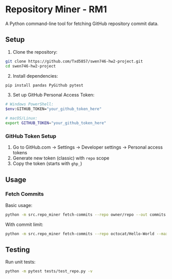 # Repository Miner - RM1

A Python command-line tool for fetching GitHub repository commit data.

## Setup

1. Clone the repository:
```bash
git clone https://github.com/Txd5857/swen746-hw2-project.git
cd swen746-hw2-project
```

2. Install dependencies:
```bash
pip install pandas PyGithub pytest
```

3. Set up GitHub Personal Access Token:
```bash
# Windows PowerShell:
$env:GITHUB_TOKEN="your_github_token_here"

# macOS/Linux:
export GITHUB_TOKEN="your_github_token_here"
```

### GitHub Token Setup

1. Go to GitHub.com → Settings → Developer settings → Personal access tokens
2. Generate new token (classic) with `repo` scope
3. Copy the token (starts with `ghp_`)

## Usage

### Fetch Commits

Basic usage:
```bash
python -m src.repo_miner fetch-commits --repo owner/repo --out commits.csv
```

With commit limit:
```bash
python -m src.repo_miner fetch-commits --repo octocat/Hello-World --max 5 --out commits.csv
```
## Testing

Run unit tests:
```bash
python -m pytest tests/test_repo.py -v
```